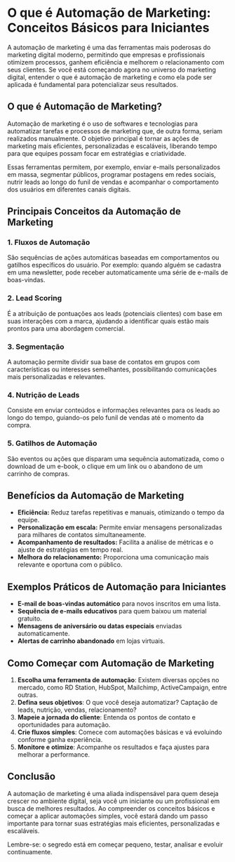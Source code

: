 # O que é Automação de Marketing: Conceitos Básicos para Iniciantes

A automação de marketing é uma das ferramentas mais poderosas do marketing digital moderno, permitindo que empresas e profissionais otimizem processos, ganhem eficiência e melhorem o relacionamento com seus clientes. Se você está começando agora no universo do marketing digital, entender o que é automação de marketing e como ela pode ser aplicada é fundamental para potencializar seus resultados.

## O que é Automação de Marketing?

Automação de marketing é o uso de softwares e tecnologias para automatizar tarefas e processos de marketing que, de outra forma, seriam realizados manualmente. O objetivo principal é tornar as ações de marketing mais eficientes, personalizadas e escaláveis, liberando tempo para que equipes possam focar em estratégias e criatividade.

Essas ferramentas permitem, por exemplo, enviar e-mails personalizados em massa, segmentar públicos, programar postagens em redes sociais, nutrir leads ao longo do funil de vendas e acompanhar o comportamento dos usuários em diferentes canais digitais.

## Principais Conceitos da Automação de Marketing

### 1. **Fluxos de Automação**
São sequências de ações automáticas baseadas em comportamentos ou gatilhos específicos do usuário. Por exemplo: quando alguém se cadastra em uma newsletter, pode receber automaticamente uma série de e-mails de boas-vindas.

### 2. **Lead Scoring**
É a atribuição de pontuações aos leads (potenciais clientes) com base em suas interações com a marca, ajudando a identificar quais estão mais prontos para uma abordagem comercial.

### 3. **Segmentação**
A automação permite dividir sua base de contatos em grupos com características ou interesses semelhantes, possibilitando comunicações mais personalizadas e relevantes.

### 4. **Nutrição de Leads**
Consiste em enviar conteúdos e informações relevantes para os leads ao longo do tempo, guiando-os pelo funil de vendas até o momento da compra.

### 5. **Gatilhos de Automação**
São eventos ou ações que disparam uma sequência automatizada, como o download de um e-book, o clique em um link ou o abandono de um carrinho de compras.

## Benefícios da Automação de Marketing

- **Eficiência:** Reduz tarefas repetitivas e manuais, otimizando o tempo da equipe.
- **Personalização em escala:** Permite enviar mensagens personalizadas para milhares de contatos simultaneamente.
- **Acompanhamento de resultados:** Facilita a análise de métricas e o ajuste de estratégias em tempo real.
- **Melhora do relacionamento:** Proporciona uma comunicação mais relevante e oportuna com o público.

## Exemplos Práticos de Automação para Iniciantes

- **E-mail de boas-vindas automático** para novos inscritos em uma lista.
- **Sequência de e-mails educativos** para quem baixou um material gratuito.
- **Mensagens de aniversário ou datas especiais** enviadas automaticamente.
- **Alertas de carrinho abandonado** em lojas virtuais.

## Como Começar com Automação de Marketing

1. **Escolha uma ferramenta de automação**: Existem diversas opções no mercado, como RD Station, HubSpot, Mailchimp, ActiveCampaign, entre outras.
2. **Defina seus objetivos**: O que você deseja automatizar? Captação de leads, nutrição, vendas, relacionamento?
3. **Mapeie a jornada do cliente**: Entenda os pontos de contato e oportunidades para automação.
4. **Crie fluxos simples**: Comece com automações básicas e vá evoluindo conforme ganha experiência.
5. **Monitore e otimize**: Acompanhe os resultados e faça ajustes para melhorar a performance.

## Conclusão

A automação de marketing é uma aliada indispensável para quem deseja crescer no ambiente digital, seja você um iniciante ou um profissional em busca de melhores resultados. Ao compreender os conceitos básicos e começar a aplicar automações simples, você estará dando um passo importante para tornar suas estratégias mais eficientes, personalizadas e escaláveis.

Lembre-se: o segredo está em começar pequeno, testar, analisar e evoluir continuamente.